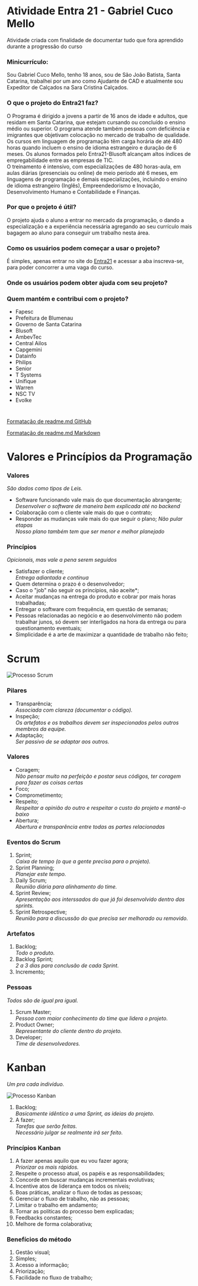 # Atividade Entra 21 - Gabriel Cuco Mello<br /> 
Atividade criada com finalidade de documentar tudo que fora aprendido durante a progressão do curso

### Minicurrículo:
Sou Gabriel Cuco Mello, tenho 18 anos, sou de São João Batista, Santa Catarina, trabalhei por um ano como Ajudante de CAD e atualmente sou Expeditor de Calçados na Sara Cristina Calçados.

### O que o projeto do Entra21 faz?<br />
O Programa é dirigido a jovens a partir de 16 anos de idade e adultos, que residam em Santa Catarina, que estejam cursando ou concluído o ensino médio ou superior. O programa atende também pessoas com deficiência e imigrantes que objetivam colocação no mercado de trabalho de qualidade.<br />
Os cursos em linguagem de programação têm carga horária de até 480 horas quando incluem o ensino de idioma estrangeiro e duração de 6 meses. Os alunos formados pelo Entra21-Blusoft alcançam altos índices de empregabilidade entre as empresas de TIC.<br />
O treinamento é intensivo, com especializações de 480 horas-aula, em aulas diárias (presenciais ou online) de meio período até 6 meses, em linguagens de programação e demais especializações, incluindo o ensino de idioma estrangeiro (Inglês), Empreendedorismo e Inovação, Desenvolvimento Humano e Contabilidade e Finanças.

### Por que o projeto é útil?<br />
O projeto ajuda o aluno a entrar no mercado da programação, o dando a especialização e a experiência necessária agregando ao seu currículo mais bagagem ao aluno para conseguir um trabalho nesta área.

### Como os usuários podem começar a usar o projeto?<br />
É simples, apenas entrar no site do [Entra21](https://www.entra21.com.br) e acessar a aba inscreva-se, para poder concorrer a uma vaga do curso.

### Onde os usuários podem obter ajuda com seu projeto?<br />

### Quem mantém e contribui com o projeto?<br />
* Fapesc
* Prefeitura de Blumenau
* Governo de Santa Catarina
* Blusoft
* AmbevTec
* Central Ailos
* Capgemini
* Datainfo
* Philips
* Senior
* T Systems
* Unifique
* Warren
* NSC TV
* Evolke

#
[Formatação de readme.md GitHub](https://docs.github.com/pt/get-started/writing-on-github/getting-started-with-writing-and-formatting-on-github/basic-writing-and-formatting-syntax)

[Formatação de readme.md Markdown](https://docs.pipz.com/central-de-ajuda/learning-center/guia-basico-de-markdown#open)

# Valores e Princípios da Programação

### Valores<br />
*São dados como tipos de Leis.*

* Software funcionando vale mais do que documentação abrangente;<br />
*Desenvolver o software de maneira bem explicada até no backend*
* Colaboração com o cliente vale mais do que o contrato;
* Responder as mudanças vale mais do que seguir o plano;
*Não pular etapas<br />*
*Nosso plano também tem que ser menor e melhor planejado*

### Princípios<br />
*Opicionais, mas vale a pena serem seguidos*

* Satisfazer o cliente;<br />
*Entrega adiantada e continua*
* Quem determina o prazo é o desenvolvedor;
* Caso o "job" não seguir os princípios, não aceite*;
* Aceitar mudanças na entrega do produto e cobrar por mais horas trabalhadas;
* Entregar o software com frequência, em questão de semanas;
* Pessoas relacionadas ao negócio e ao desenvolvimento não podem trabalhar junos, só devem ser interligados na hora da entrega ou para questionamento eventuais;
* Simplicidade é a arte de maximizar a quantidade de trabalho não feito;

# Scrum

![Processo Scrum](https://www.tecnicon.com.br/upload/public/Blog/post-scrum.png)

### Pilares

* Transparência;<br />
*Associada com clareza (documentar o código).*
* Inspeção;<br />
*Os artefatos e os trabalhos devem ser inspecionados pelos outros membros da equipe.*
* Adaptação;<br />
*Ser passivo de se adaptar aos outros.*

### Valores

* Coragem;<br />
*Não pensar muito na perfeição e postar seus códigos, ter coragem para fazer as coisas certas*
* Foco;
* Comprometimento;
* Respeito;<br />
*Respeitar a opinião do outro e respeitar o custo do projeto e mantê-o baixo*
* Abertura;<br />
*Abertura e transparência entre todas as partes relacionadas*

### Eventos do Scrum

1. Sprint;<br />
*Caixa de tempo (o que a gente precisa para o projeto).*
2. Sprint Planning;<br />
*Planejar este tempo.*
3. Daily Scrum;<br />
*Reunião diária para alinhamento do time.*
4. Sprint Review;<br />
*Apresentação aos interssados do que já foi desenvolvido dentro das sprints.*
5. Sprint Retrospective;<br />
*Reunião para a discussão do que precisa ser melhorado ou removido.*

### Artefatos

1. Backlog;<br />
*Todo o produto.*
2. Backlog Sprint;<br />
*2 a 3 dias para conclusão de cada Sprint.*
3. Incremento;<br />

### Pessoas
*Todos são de igual pra igual.*

1. Scrum Master;<br />
*Pessoa com maior conhecimento do time que lidera o projeto.*
2. Product Owner;<br />
*Representante do cliente dentro do projeto.*
3. Developer;<br />
*Time de desenvolvedores.*

# Kanban
*Um pra cada indivíduo.*

![Processo Kanban](https://artia.com/wp-content/uploads/2019/01/2-kanban-fazer-fazendo-feito.png)

1. Backlog;<br />
*Basicamente idêntico a uma Sprint, as ideias do projeto.*
2. A fazer;<br />
*Tarefas que serão feitas.<br />*
*Necessário julgar se realmente irá ser feito.*

### Princípios Kanban

1. A fazer apenas aquilo que eu vou fazer agora;<br />
*Priorizar os mais rápidos.*
2. Respeite o processo atual, os papéis e as responsabilidades;
3. Concorde em buscar mudanças incrementais evolutivas;
4. Incentive atos de liderança em todos os níveis;
5. Boas práticas, analizar o fluxo de todas as pessoas;
6. Gerenciar o fluxo de trabalho, não as pessoas;
7. Limitar o trabalho em andamento;
8. Tornar as políticas do processo bem explicadas;
9. Feedbacks constantes;
10. Melhore de forma colaborativa;

### Benefícios do método

1. Gestão visual;
2. Simples;
3. Acesso a informação;
4. Priorização;
5. Facilidade no fluxo de trabalho;